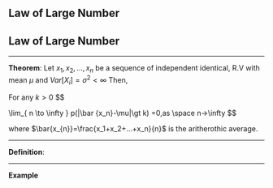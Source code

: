## Law of Large Number
## Law of Large Number
----
**Theorem**:
Let $x_1,x_2,...,x_n$ be a sequence of independent identical, R.V with mean $\mu$ and $Var[X_{i}]=\sigma^{2} \lt \infty$ Then,

For any $k \gt 0$
$$



\lim_{ n \to \infty } p(|\bar {x_n}-\mu|\gt k) =0,as \space n->\infty
$$

where $\bar{x_{n}}=\frac{x_1+x_2+...+x_n}{n}$ is the aritherothic average.









---- 
**Definition**:









----
**Example**